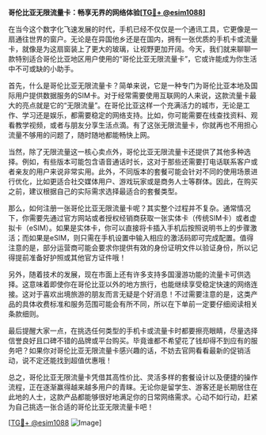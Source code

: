 **哥伦比亚无限流量卡：畅享无界的网络体验[[TG💪+ @esim1088](https://t.me/s/esim1088)]**

在当今这个数字化飞速发展的时代，手机已经不仅仅是一个通讯工具，它更像是一扇通往世界的窗户。无论是在异国他乡还是在国内，拥有一张优质的手机卡或流量卡，就像是为这扇窗装上了更大的玻璃，让视野更加开阔。今天，我们就来聊聊一款特别适合哥伦比亚地区用户使用的“哥伦比亚无限流量卡”，它或许能成为你生活中不可或缺的小助手。

首先，什么是哥伦比亚无限流量卡？简单来说，它是一种专门为哥伦比亚本地及国际用户提供数据服务的SIM卡。对于经常需要使用互联网的人来说，这款流量卡最大的亮点就是它的“无限流量”。在哥伦比亚这样一个充满活力的城市，无论是工作、学习还是娱乐，都需要稳定的网络支持。比如，你可能需要在线查找资料、观看教学视频，或者与朋友分享生活点滴。有了这张无限流量卡，你就再也不用担心流量不够用的问题了，随时随地都能畅快上网。

当然，除了无限流量这一核心卖点外，哥伦比亚无限流量卡还提供了其他多种选择。例如，有些版本可能包含语音通话时长，这对于那些还需要打电话联系客户或者亲友的用户来说非常实用。此外，不同版本的套餐可能会针对不同的使用场景进行优化，比如更适合社交媒体用户、游戏玩家或是商务人士等群体。因此，在购买之前，建议根据自己的实际需求选择最适合的套餐类型。

那么，如何注册一张哥伦比亚无限流量卡呢？其实整个过程并不复杂。通常情况下，你需要先通过官方网站或者授权经销商获取一张实体卡（传统SIM卡）或者虚拟卡（eSIM）。如果是实体卡，你可以直接将卡插入手机后按照说明书上的步骤激活；而如果是eSIM，则只需在手机设置中输入相应的激活码即可完成配置。值得注意的是，部分运营商可能会要求你提供有效的身份证明文件以验证身份，所以记得提前准备好护照或其他官方证件哦！

另外，随着技术的发展，现在市面上还有许多支持多国漫游功能的流量卡可供选择。这意味着即使你在哥伦比亚以外的地方旅行，也能继续享受稳定快速的网络连接。这对于喜欢出境旅游的朋友而言无疑是个好消息！不过需要注意的是，这类产品的具体收费标准和服务范围可能会有所不同，所以在下单前一定要仔细阅读相关条款细则。

最后提醒大家一点，在挑选任何类型的手机卡或流量卡时都要擦亮眼睛，尽量选择信誉良好且口碑不错的品牌或平台购买。毕竟谁都不希望花了钱却得不到应有的服务吧？如果你对哥伦比亚无限流量卡感兴趣的话，不妨去官网看看最新的促销活动，说不定还能找到超值优惠哦！

总之，哥伦比亚无限流量卡凭借其高性价比、灵活多样的套餐设计以及便捷的操作流程，正在逐渐赢得越来越多用户的青睐。无论你是留学生、游客还是长期居住在此地的人士，这款产品都能够很好地满足你的日常网络需求。心动不如行动，赶紧为自己挑选一张合适的哥伦比亚无限流量卡吧！

[[TG💪+ @esim1088](https://t.me/s/esim1088) ![Image](https://i.postimg.cc/4NQfJmqS/Snipaste-2025-05-13-00-14-12.png)]